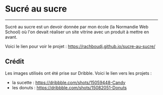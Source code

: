 # Sucré au sucre

***

Sucré au sucre est un devoir donnée par mon école (la Normandie Web School) où l'on devait réaliser un site vitrine avec un produit à mettre en avant.

Voici le lien pour voir le projet : https://rachboudj.github.io/sucre-au-sucre/


## Crédit 

Les images utilisés ont été prise sur Dribble. Voici le lien vers les projets : 

- la sucette : https://dribbble.com/shots/15059448-Candy
- les donuts : https://dribbble.com/shots/15082051-Donuts 